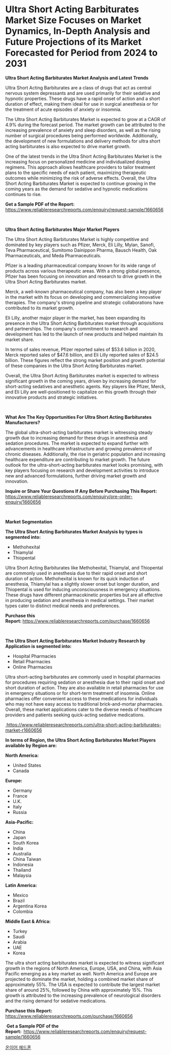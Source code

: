 <p><h1>Ultra Short Acting Barbiturates Market Size Focuses on Market Dynamics, In-Depth Analysis and Future Projections of its Market Forecasted for Period from 2024 to 2031</h1></p><p><strong>Ultra Short Acting Barbiturates Market Analysis and Latest Trends</strong></p>
<p><p>Ultra Short Acting Barbiturates are a class of drugs that act as central nervous system depressants and are used primarily for their sedative and hypnotic properties. These drugs have a rapid onset of action and a short duration of effect, making them ideal for use in surgical anesthesia or for the treatment of acute episodes of anxiety or insomnia.</p><p>The Ultra Short Acting Barbiturates Market is expected to grow at a CAGR of 4.9% during the forecast period. The market growth can be attributed to the increasing prevalence of anxiety and sleep disorders, as well as the rising number of surgical procedures being performed worldwide. Additionally, the development of new formulations and delivery methods for ultra short acting barbiturates is also expected to drive market growth.</p><p>One of the latest trends in the Ultra Short Acting Barbiturates Market is the increasing focus on personalized medicine and individualized dosing regimens. This approach allows healthcare providers to tailor treatment plans to the specific needs of each patient, maximizing therapeutic outcomes while minimizing the risk of adverse effects. Overall, the Ultra Short Acting Barbiturates Market is expected to continue growing in the coming years as the demand for sedative and hypnotic medications continues to rise.</p></p>
<p><strong>Get a Sample PDF of the Report:&nbsp;</strong> <a href="https://www.reliableresearchreports.com/enquiry/request-sample/1660656">https://www.reliableresearchreports.com/enquiry/request-sample/1660656</a></p>
<p>&nbsp;</p>
<p><strong>Ultra Short Acting Barbiturates Major Market Players</strong></p>
<p><p>The Ultra Short Acting Barbiturates Market is highly competitive and dominated by key players such as Pfizer, Merck, Eli Lilly, Mylan, Sanofi, Teva Pharmaceutical, Sumitomo Dainippon Pharma, Bausch Health, Oak Pharmaceuticals, and Meda Pharmaceuticals.</p><p>Pfizer is a leading pharmaceutical company known for its wide range of products across various therapeutic areas. With a strong global presence, Pfizer has been focusing on innovation and research to drive growth in the Ultra Short Acting Barbiturates market.</p><p>Merck, a well-known pharmaceutical company, has also been a key player in the market with its focus on developing and commercializing innovative therapies. The company's strong pipeline and strategic collaborations have contributed to its market growth.</p><p>Eli Lilly, another major player in the market, has been expanding its presence in the Ultra Short Acting Barbiturates market through acquisitions and partnerships. The company's commitment to research and development has led to the launch of new products and helped maintain its market share.</p><p>In terms of sales revenue, Pfizer reported sales of $53.6 billion in 2020, Merck reported sales of $47.6 billion, and Eli Lilly reported sales of $24.5 billion. These figures reflect the strong market position and growth potential of these companies in the Ultra Short Acting Barbiturates market.</p><p>Overall, the Ultra Short Acting Barbiturates market is expected to witness significant growth in the coming years, driven by increasing demand for short-acting sedatives and anesthetic agents. Key players like Pfizer, Merck, and Eli Lilly are well-positioned to capitalize on this growth through their innovative products and strategic initiatives.</p></p>
<p>&nbsp;</p>
<p><strong>What Are The Key Opportunities For Ultra Short Acting Barbiturates Manufacturers?</strong></p>
<p><p>The global ultra-short-acting barbiturates market is witnessing steady growth due to increasing demand for these drugs in anesthesia and sedation procedures. The market is expected to expand further with advancements in healthcare infrastructure and growing prevalence of chronic diseases. Additionally, the rise in geriatric population and increasing healthcare expenditure are contributing to market growth. The future outlook for the ultra-short-acting barbiturates market looks promising, with key players focusing on research and development activities to introduce new and advanced formulations, further driving market growth and innovation.</p></p>
<p><strong>Inquire or Share Your Questions If Any Before Purchasing This Report:</strong> <a href="https://www.reliableresearchreports.com/enquiry/pre-order-enquiry/1660656">https://www.reliableresearchreports.com/enquiry/pre-order-enquiry/1660656</a></p>
<p>&nbsp;</p>
<p><strong>Market Segmentation</strong></p>
<p><strong>The Ultra Short Acting Barbiturates Market Analysis by types is segmented into:</strong></p>
<p><ul><li>Methohexital</li><li>Thiamylal</li><li>Thiopental</li></ul></p>
<p><p>Ultra Short Acting Barbiturates like Methohexital, Thiamylal, and Thiopental are commonly used in anesthesia due to their rapid onset and short duration of action. Methohexital is known for its quick induction of anesthesia, Thiamylal has a slightly slower onset but longer duration, and Thiopental is used for inducing unconsciousness in emergency situations. These drugs have different pharmacokinetic properties but are all effective in producing sedation and anesthesia in medical settings. Their market types cater to distinct medical needs and preferences.</p></p>
<p><strong>Purchase this Report:&nbsp;</strong><a href="https://www.reliableresearchreports.com/purchase/1660656">https://www.reliableresearchreports.com/purchase/1660656</a></p>
<p>&nbsp;</p>
<p><strong>The Ultra Short Acting Barbiturates Market Industry Research by Application is segmented into:</strong></p>
<p><ul><li>Hospital Pharmacies</li><li>Retail Pharmacies</li><li>Online Pharmacies</li></ul></p>
<p><p>Ultra short-acting barbiturates are commonly used in hospital pharmacies for procedures requiring sedation or anesthesia due to their rapid onset and short duration of action. They are also available in retail pharmacies for use in emergency situations or for short-term treatment of insomnia. Online pharmacies offer convenient access to these medications for individuals who may not have easy access to traditional brick-and-mortar pharmacies. Overall, these market applications cater to the diverse needs of healthcare providers and patients seeking quick-acting sedative medications.</p></p>
<p><a href="https://www.reliableresearchreports.com/ultra-short-acting-barbiturates-market-r1660656">&nbsp;https://www.reliableresearchreports.com/ultra-short-acting-barbiturates-market-r1660656</a></p>
<p><strong>In terms of Region, the Ultra Short Acting Barbiturates Market Players available by Region are:</strong></p>
<p>
    <p> <strong> North America: </strong>
        <ul>
            <li>United States</li>
            <li>Canada</li>
        </ul>
        </p> 
    <p> <strong> Europe: </strong>
        <ul>
            <li>Germany</li>
            <li>France</li>
            <li>U.K.</li>
            <li>Italy</li>
            <li>Russia</li>
        </ul>
        </p> 
    <p> <strong> Asia-Pacific: </strong>
        <ul>
            <li>China</li>
            <li>Japan</li>
            <li>South Korea</li>
            <li>India</li>
            <li>Australia</li>
            <li>China Taiwan</li>
            <li>Indonesia</li>
            <li>Thailand</li>
            <li>Malaysia</li>
        </ul>
        </p> 
    <p> <strong> Latin America: </strong>
        <ul>
            <li>Mexico</li>
            <li>Brazil</li>
            <li>Argentina Korea</li>
            <li>Colombia</li>
        </ul>
        </p> 
    <p> <strong> Middle East & Africa: </strong>
        <ul>
            <li>Turkey</li>
            <li>Saudi</li>
            <li>Arabia</li>
            <li>UAE</li>
            <li>Korea</li>
        </ul>
    </p>
    </p>
<p><p>The ultra short acting barbiturates market is expected to witness significant growth in the regions of North America, Europe, USA, and China, with Asia Pacific emerging as a key market as well. North America and Europe are projected to dominate the market, holding a combined market share of approximately 55%. The USA is expected to contribute the largest market share of around 25%, followed by China with approximately 15%. This growth is attributed to the increasing prevalence of neurological disorders and the rising demand for sedative medications.</p></p>
<p><strong>Purchase this Report: </strong><a href="https://www.reliableresearchreports.com/purchase/1660656">https://www.reliableresearchreports.com/purchase/1660656</a></p>
<p>&nbsp;<strong>Get a Sample PDF of the Report:&nbsp;&nbsp;</strong><a href="https://www.reliableresearchreports.com/enquiry/request-sample/1660656">https://www.reliableresearchreports.com/enquiry/request-sample/1660656</a></p>
<p><strong></strong></p>
<p><p><a href="https://medium.com/@carlosrtzkzhj/%EA%B7%80%EC%97%90-%EC%B0%A9%EC%9A%A9%ED%95%98%EB%8A%94-%ED%97%A4%EB%93%9C%ED%8F%B0-%EC%8B%9C%EC%9E%A5-%EC%9C%A0%ED%98%95-%EC%9D%91%EC%9A%A9-%EB%B0%8F-%EC%A7%80%EB%A6%AC%EC%97%90-%EB%8C%80%ED%95%9C-%ED%8F%AC%EA%B4%84%EC%A0%81-%ED%8F%89%EA%B0%80-e696bacaa1cc">온이어 헤드폰</a></p></p>